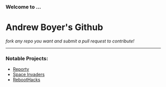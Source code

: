 ### Welcome to ...
# Andrew Boyer's Github
*fork any repo you want  and submit a pull request to contribute!*

***
### Notable Projects:
* [Reporty](https://github.com/asboyer2/reporty)
* [Space Invaders](https://github.com/asboyer2/SpaceInvaders)
* [RebootHacks](https://github.com/Wayland-CS-Club/reboothacks)